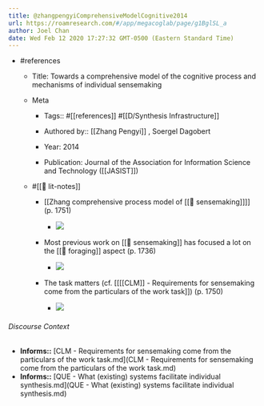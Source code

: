 ```yaml
---
title: @zhangpengyiComprehensiveModelCognitive2014
url: https://roamresearch.com/#/app/megacoglab/page/g1BglSL_a
author: Joel Chan
date: Wed Feb 12 2020 17:27:32 GMT-0500 (Eastern Standard Time)
---
```


- #references

    - Title: Towards a comprehensive model of the cognitive process and mechanisms of individual sensemaking

    - Meta

        - Tags:: #[[references]] #[[D/Synthesis Infrastructure]]

        - Authored by:: [[Zhang Pengyi]] , Soergel Dagobert

        - Year: 2014

        - Publication: Journal of the Association for Information Science and Technology ([[JASIST]])

    - #[[📝 lit-notes]]

        - [[Zhang comprehensive process model of [[🧱 sensemaking]]]] (p. 1751)

            - ![](https://firebasestorage.googleapis.com/v0/b/firescript-577a2.appspot.com/o/imgs%2Fapp%2Fmegacoglab%2FA3o_LGHFjE?alt=media&token=82e44a78-7731-4424-94ec-b7fe8c811d48)

        - Most previous work on [[🧱 sensemaking]] has focused a lot on the [[🧱 foraging]] aspect (p. 1736)

            - ![](https://firebasestorage.googleapis.com/v0/b/firescript-577a2.appspot.com/o/imgs%2Fapp%2Fmegacoglab%2FKpbr9_xqnt?alt=media&token=24f051a5-defd-4d75-b83f-3d21d27d1e3f)

        - The task matters (cf. [[[[CLM]] - Requirements for sensemaking come from the particulars of the work task]]) (p. 1750)

            - ![](https://firebasestorage.googleapis.com/v0/b/firescript-577a2.appspot.com/o/imgs%2Fapp%2Fmegacoglab%2FyY8nJD47RC?alt=media&token=cd95f1f2-16d8-410c-b6ed-8a3b140b44ed)

###### Discourse Context

- **Informs::** [CLM - Requirements for sensemaking come from the particulars of the work task.md](CLM - Requirements for sensemaking come from the particulars of the work task.md)
- **Informs::** [QUE - What (existing) systems facilitate individual synthesis.md](QUE - What (existing) systems facilitate individual synthesis.md)

